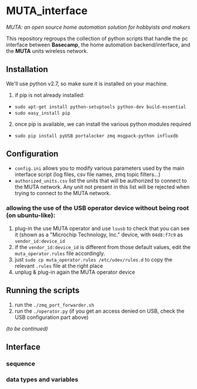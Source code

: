 # MUTA_interface

*MUTA: an open source home automation solution for hobbyists and makers*

This repository regroups the collection of python scripts that handle the pc interface between **Basecamp**, the home automation backend/interface, and the **MUTA** units wireless network.

## Installation

We'll use python v2.7, so make sure it is installed on your machine.

1. if pip is not already installed:
  * `sudo apt-get install python-setuptools python-dev build-essential`
  * `sudo easy_install pip`
2. once pip is available, we can install the various python modules required
  * `sudo pip install pyUSB portalocker zmq msgpack-python influxdb`
  
## Configuration

* `config.ini` allows you to modify various parameters used by the main interface script (log files, csv file names, zmq topic filters...)
* `authorized_units.csv` list the units that will be authorized to connect to the MUTA network. Any unit not present in this list will be rejected when trying to connect to the MUTA network.
### allowing the use of the USB operator device without being root (on ubuntu-like):
1. plug-in the use MUTA operator and use `lsusb` to check that you can see it (shown as a "Microchip Technology, Inc." device, with `04d8:f7c9` as `vendor_id:device_id`
2. if the `vendor_id:device_id` is different from those default values, edit the `muta_operator.rules` file accordingly.
3. just `sudo cp muta_operator.rules /etc/udev/rules.d` to copy the relevant `.rules` file at the right place
4. unplug & plug-in again the MUTA operator device

## Running the scripts

1. run the `./zmq_port_forwarder.sh`
2. run the `./operator.py` (if you get an access denied on USB, check the USB configuration part above)

*(to be continued)*

## Interface

### sequence

### data types and variables
